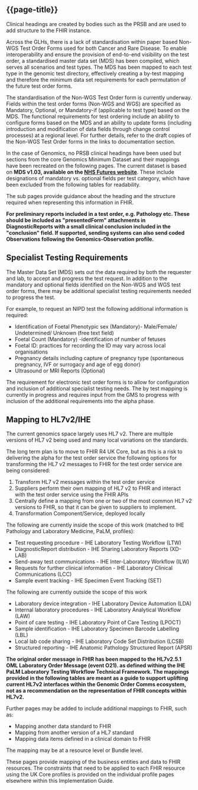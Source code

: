 ## {{page-title}}

Clinical headings are created by bodies such as the PRSB and are used to add structure to the FHIR instance. 

Across the GLHs, there is a lack of standardisation within paper based Non-WGS Test Order Forms used for both Cancer and Rare Disease. To enable interoperability and ensure the provision of end-to-end visibility on the test order, a standardised master data set (MDS) has been compiled, which serves all scenarios and test types. The MDS has been mapped to each test type in the genomic test directory, effectively creating a by-test mapping and therefore the minimum data set requirements for each permutation of the future test order forms. 

The standardisation of the Non-WGS Test Order form is currently underway. Fields within the test order forms (Non-WGS and WGS) are specified as Mandatory, Optional, or Mandatory-if (applicable to test type) based on the MDS. The functional requirements for test ordering include an ability to configure forms based on the MDS and an ability to update forms (including introduction and modification of data fields through change control processes) at a regional level. For further details, refer to the draft copies of the Non-WGS Test Order forms in the links to documentation section. 

In the case of Genomics, no PRSB clinical headings have been used but sections from the core Genomics Minimum Dataset and their mappings have been recreated on the following pages. The current dataset is based on **MDS v1.03, available on the [NHS Futures website](https://future.nhs.uk/NHSgenomics/view?objectId=194236741)**. These include designations of mandatory vs. optional fields per test category, which have been excluded from the following tables for readability. 

The sub pages provide guidance about the heading and the structure required when representing this information in FHIR.

**For preliminary reports included in a test order, e.g. Pathology etc. These should be included as "presentedForm" attachments in DiagnosticReports with a small clinical conclusion included in the "conclusion" field. If supported, sending systems can also send coded Observations following the Genomics-Observation profile.**

## Specialist Testing Requirements 

The Master Data Set (MDS) sets out the data required by both the requester and lab, to accept and progress the test request. In addition to the mandatory and optional fields identified on the Non-WGS and WGS test order forms, there may be additional specialist testing requirements needed to progress the test. 

For example, to request an NIPD test the following additional information is required:

- Identification of Foetal Phenotypic sex (Mandatory)- Male/Female/ Undetermined/ Unknown (free text field)
- Foetal Count (Mandatory) -identification of number of fetuses
- Foetal ID: practices for recording the ID may vary across local organisations
- Pregnancy details including capture of pregnancy type (spontaneous pregnancy, IVF or surrogacy and age of egg donor)
- Ultrasound or MRI Reports (Optional)

The requirement for electronic test order forms is to allow for configuration and inclusion of additional specialist testing needs. The by test mapping is currently in progress and requires input from the GMS to progress with inclusion of the additional requirements into the alpha phase.

## Mapping to HL7v2/IHE

The current genomics space largely uses HL7 v2. There are multiple versions of HL7 v2 being used and many local variations on the standards.

The long term plan is to move to FHIR R4 UK Core, but as this is a risk to delivering the alpha for the test order service the following options for transforming the HL7 v2 messages to FHIR for the test order service are being considered:

1. Transform HL7 v2 messages within the test order service
2. Suppliers perform their own mapping of HL7 v2 to FHIR and interact with the test order service using the FHIR APIs
3. Centrally define a mapping from one or two of the most common HL7 v2 versions to FHIR, so that it can be given to suppliers to implement.
4. Transformation Component/Service, deployed locally

The following are currently inside the scope of this work (matched to IHE Pathology and Laboratory Medicine, PaLM, profiles):

- Test requesting procedure - IHE Laboratory Testing Workflow (LTW)
- DiagnosticReport distribution - IHE Sharing Laboratory Reports (XD-LAB)
- Send-away test communications - IHE Inter-Laboratory Workflow (ILW)
- Requests for further clinical information - IHE Laboratory Clinical Communications (LCC)
- Sample event tracking - IHE Specimen Event Tracking (SET)

The following are currently outside the scope of this work

- Laboratory device integration - IHE Laboratory Device Automation (LDA)
- Internal laboratory procedures - IHE Laboratory Analytical Workflow (LAW)
- Point of care testing - IHE Laboratory Point of Care Testing (LPOCT)
- Sample identification - IHE Laboratory Specimen Barcode Labelling (LBL)
- Local lab code sharing - IHE Laboratory Code Set Distribution (LCSB)
- Structured reporting - IHE Anatomic Pathology Structured Report (APSR)

**The original order message in FHIR has been mapped to the HL7v2.5.1 OML Laboratory Order Message (event O21). as defined withing the IHE PaLM Laboratory Testing Workflow Technical Framework. The mappings provided in the following tables are meant as a guide to support uplifting current HL7v2 interfaces within the Genomic Order Comms ecosystem, not as a recommendation on the representation of FHIR concepts within HL7v2.**

Further pages may be added to include additional mappings to FHIR, such as:

- Mapping another data standard to FHIR
- Mapping from another version of a HL7 standard
- Mapping data items defined in a clinical domain to FHIR

The mapping may be at a resource level or Bundle level.

These pages provide mapping of the business entities and data to FHIR resources. The constraints that need to be applied to each FHIR resource using the UK Core profiles is provided on the individual profile pages elsewhere within this Implementation Guide.